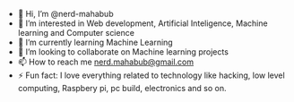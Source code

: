 - 👋 Hi, I’m @nerd-mahabub
- 👀 I’m interested in Web development, Artificial Inteligence, Machine learning and Computer science
- 🌱 I’m currently learning Machine Learning
- 💞️ I’m looking to collaborate on Machine learning projects
- 📫 How to reach me nerd.mahabub@gmail.com
- ⚡ Fun fact: I love everything related to technology like hacking, low level computing, Raspbery pi, pc build, electronics and so on.

<!---
nerd-mahabub/nerd-mahabub is a ✨ special ✨ repository because its `README.md` (this file) appears on your GitHub profile.
You can click the Preview link to take a look at your changes.
--->
